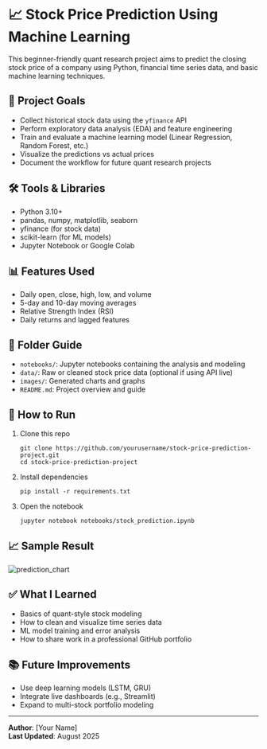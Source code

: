 # 📈 Stock Price Prediction Using Machine Learning

This beginner-friendly quant research project aims to predict the closing stock price of a company using Python, financial time series data, and basic machine learning techniques.

## 🚀 Project Goals
- Collect historical stock data using the `yfinance` API
- Perform exploratory data analysis (EDA) and feature engineering
- Train and evaluate a machine learning model (Linear Regression, Random Forest, etc.)
- Visualize the predictions vs actual prices
- Document the workflow for future quant research projects

## 🛠️ Tools & Libraries
- Python 3.10+
- pandas, numpy, matplotlib, seaborn
- yfinance (for stock data)
- scikit-learn (for ML models)
- Jupyter Notebook or Google Colab

## 📊 Features Used
- Daily open, close, high, low, and volume
- 5-day and 10-day moving averages
- Relative Strength Index (RSI)
- Daily returns and lagged features

## 📁 Folder Guide
- `notebooks/`: Jupyter notebooks containing the analysis and modeling
- `data/`: Raw or cleaned stock price data (optional if using API live)
- `images/`: Generated charts and graphs
- `README.md`: Project overview and guide

## 🧪 How to Run
1. Clone this repo  
   ```
   git clone https://github.com/yourusername/stock-price-prediction-project.git
   cd stock-price-prediction-project
   ```

2. Install dependencies  
   ```
   pip install -r requirements.txt
   ```

3. Open the notebook  
   ```
   jupyter notebook notebooks/stock_prediction.ipynb
   ```

## 📈 Sample Result

![prediction_chart](images/prediction_chart.png)

## ✅ What I Learned
- Basics of quant-style stock modeling
- How to clean and visualize time series data
- ML model training and error analysis
- How to share work in a professional GitHub portfolio

## 📚 Future Improvements
- Use deep learning models (LSTM, GRU)
- Integrate live dashboards (e.g., Streamlit)
- Expand to multi-stock portfolio modeling

---

**Author**: [Your Name]  
**Last Updated**: August 2025
